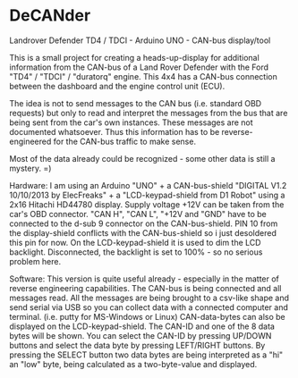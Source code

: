 # DeCANder
Landrover Defender TD4 / TDCI - Arduino UNO - CAN-bus display/tool

This is a small project for creating a heads-up-display for additional information from the CAN-bus of a Land Rover Defender with the Ford "TD4" / "TDCI" / "duratorq" engine. This 4x4 has a CAN-bus connection between the dashboard and the engine control unit (ECU).

The idea is not to send messages to the CAN bus (i.e. standard OBD requests) but only to read and interpret the messages from the bus that are being sent from the car's own instances. These messages are not documented whatsoever. Thus this information has to be reverse-engineered for the CAN-bus traffic to make sense.

Most of the data already could be recognized - some other data is still a mystery. =)

Hardware:
I am using an Arduino "UNO" + a CAN-bus-shield "DIGITAL V1.2 10/10/2013 by ElecFreaks" + a "LCD-keypad-shield from D1 Robot" using a 2x16 Hitachi HD44780 display. Supply voltage +12V can be taken from the car's OBD connector. "CAN H", "CAN L", "+12V and "GND" have to be connected to the d-sub 9 connector on the CAN-bus-shield. PIN 10 from the display-shield conflicts with the CAN-bus-shield so i just desoldered this pin for now. On the LCD-keypad-shield it is used to dim the LCD backlight. Disconnected, the backlight is set to 100% - so no serious problem here.

Software:
This version is quite useful already - especially in the matter of reverse engineering capabilities. The CAN-bus is being connected and all messages read. All the messages are being brought to a csv-like shape and send serial via USB so you can collect data with a connected computer and terminal. (i.e. putty for MS-Windows or Linux) CAN-data-bytes can also be displayed on the LCD-keypad-shield. The CAN-ID and one of the 8 data bytes will be shown. You can select the CAN-ID by pressing UP/DOWN buttons and select the data byte by pressing LEFT/RIGHT buttons. By pressing the SELECT button two data bytes are being interpreted as a "hi" an "low" byte, being calculated as a two-byte-value and displayed.

